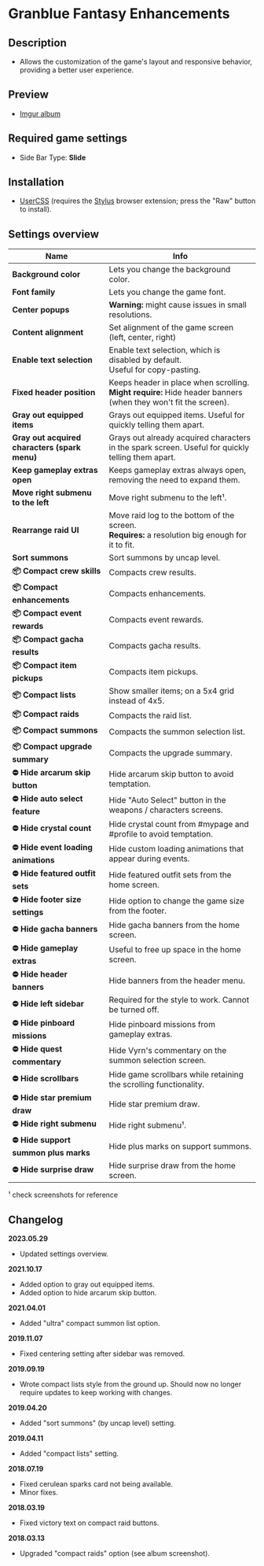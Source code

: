 # Granblue Fantasy Enhancements

## Description

- Allows the customization of the game's layout and responsive behavior, providing a better user experience.

## Preview

- [Imgur album](https://imgur.com/a/kud5i)

## Required game settings

- Side Bar Type: **Slide**

## Installation

- [UserCSS](./granblue-fantasy-enhancements.user.css) (requires the [Stylus](https://github.com/openstyles/stylus#releases) browser extension; press the "Raw" button to install).

## Settings overview

| Name                                          | Info                                                                                                              |
| --------------------------------------------- | ----------------------------------------------------------------------------------------------------------------- |
| **Background color**                          | Lets you change the background color.                                                                             |
| **Font family**                               | Lets you change the game font.                                                                                    |
| **Center popups**                             | **Warning:** might cause issues in small resolutions.                                                             |
| **Content alignment**                         | Set alignment of the game screen (left, center, right)                                                            |
| **Enable text selection**                     | Enable text selection, which is disabled by default.<br>Useful for copy-pasting.                                  |
| **Fixed header position**                     | Keeps header in place when scrolling.<br>**Might require:** Hide header banners (when they won't fit the screen). |
| **Gray out equipped items**                   | Grays out equipped items. Useful for quickly telling them apart.                                                  |
| **Gray out acquired characters (spark menu)** | Grays out already acquired characters in the spark screen. Useful for quickly telling them apart.                 |
| **Keep gameplay extras open**                 | Keeps gameplay extras always open, removing the need to expand them.                                              |
| **Move right submenu to the left**            | Move right submenu to the left&#x00B9;.                                                                           |
| **Rearrange raid UI**                         | Move raid log to the bottom of the screen.<br>**Requires:** a resolution big enough for it to fit.                |
| **Sort summons**                              | Sort summons by uncap level.                                                                                      |
| **📦 Compact crew skills**                    | Compacts crew results.                                                                                            |
| **📦 Compact enhancements**                   | Compacts enhancements.                                                                                            |
| **📦 Compact event rewards**                  | Compacts event rewards.                                                                                           |
| **📦 Compact gacha results**                  | Compacts gacha results.                                                                                           |
| **📦 Compact item pickups**                   | Compacts item pickups.                                                                                            |
| **📦 Compact lists**                          | Show smaller items; on a 5x4 grid instead of 4x5.                                                                 |
| **📦 Compact raids**                          | Compacts the raid list.                                                                                           |
| **📦 Compact summons**                        | Compacts the summon selection list.                                                                               |
| **📦 Compact upgrade summary**                | Compacts the upgrade summary.                                                                                     |
| **⛔ Hide arcarum skip button**               | Hide arcarum skip button to avoid temptation.                                                                     |
| **⛔ Hide auto select feature**               | Hide "Auto Select" button in the weapons / characters screens.                                                    |
| **⛔ Hide crystal count**                     | Hide crystal count from #mypage and #profile to avoid temptation.                                                 |
| **⛔ Hide event loading animations**          | Hide custom loading animations that appear during events.                                                         |
| **⛔ Hide featured outfit sets**              | Hide featured outfit sets from the home screen.                                                                   |
| **⛔ Hide footer size settings**              | Hide option to change the game size from the footer.                                                              |
| **⛔ Hide gacha banners**                     | Hide gacha banners from the home screen.                                                                          |
| **⛔ Hide gameplay extras**                   | Useful to free up space in the home screen.                                                                       |
| **⛔ Hide header banners**                    | Hide banners from the header menu.                                                                                |
| **⛔ Hide left sidebar**                      | Required for the style to work. Cannot be turned off.                                                             |
| **⛔ Hide pinboard missions**                 | Hide pinboard missions from gameplay extras.                                                                      |
| **⛔ Hide quest commentary**                  | Hide Vyrn's commentary on the summon selection screen.                                                            |
| **⛔ Hide scrollbars**                        | Hide game scrollbars while retaining the scrolling functionality.                                                 |
| **⛔ Hide star premium draw**                 | Hide star premium draw.                                                                                           |
| **⛔ Hide right submenu**                     | Hide right submenu&#x00B9;.                                                                                       |
| **⛔ Hide support summon plus marks**         | Hide plus marks on support summons.                                                                               |
| **⛔ Hide surprise draw**                     | Hide surprise draw from the home screen.                                                                          |

&#x00B9; check screenshots for reference

## Changelog

**2023.05.29**

- Updated settings overview.

**2021.10.17**

- Added option to gray out equipped items.
- Added option to hide arcarum skip button.

**2021.04.01**

- Added "ultra" compact summon list option.

**2019.11.07**

- Fixed centering setting after sidebar was removed.

**2019.09.19**

- Wrote compact lists style from the ground up. Should now no longer require updates to keep working with changes.

**2019.04.20**

- Added "sort summons" (by uncap level) setting.

**2019.04.11**

- Added "compact lists" setting.

**2018.07.19**

- Fixed cerulean sparks card not being available.
- Minor fixes.

**2018.03.19**

- Fixed victory text on compact raid buttons.

**2018.03.13**

- Upgraded "compact raids" option (see album screenshot).
